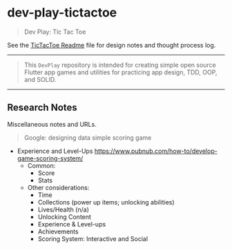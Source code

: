 # dev-play-tictactoe

> Dev Play: Tic Tac Toe

See the [TicTacToe Readme](readme_tictactoe.md) file for design notes and thought process log.

-----

> This `DevPlay` repository is intended for creating simple open source
> Flutter app games and utilities for practicing app design, TDD, OOP, and SOLID.

-----

## Research Notes

Miscellaneous notes and URLs.

> Google: designing data simple scoring game

- Experience and Level-Ups
	https://www.pubnub.com/how-to/develop-game-scoring-system/
	- Common:
		- Score
		- Stats
	- Other considerations:
		- Time
		- Collections (power up items; unlocking abilities)
		- Lives/Health (n/a)
		- Unlocking Content
		- Experience & Level-ups
		- Achievements
		- Scoring System: Interactive and Social
